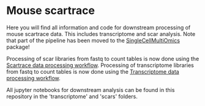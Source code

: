 # Mouse scartrace
Here you will find all information and code for downstream processing of mouse scartrace data. This includes transcriptome and scar analysis. Note that part of the pipeline has been moved to the [SingleCellMultiOmics](https://github.com/BuysDB/SingleCellMultiOmics) package!

Processing of scar libraries from fastq to count tables is now done using the [Scartrace data processing workflow](https://github.com/BuysDB/SingleCellMultiOmics/wiki/scartrace-data-processing).
Processing of transcriptome libraries from fastq to count tables is now done using the [Transcriptome data processing workflow](https://github.com/BuysDB/SingleCellMultiOmics/wiki/Transcriptome-data-processing).

All jupyter notebooks for downstream analysis can be found in this repository in the 'transcriptome' and 'scars' folders. 

